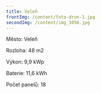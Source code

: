 ```yaml
---
title: Veleň
frontImg: /content/foto-dron-1.jpg
secondImg: /content/img_3056.jpg
---
```

Město: Veleň

Rozloha: 48 m2

Výkon: 9,9 kWp

Baterie: 11,6 kWh

Počet panelů: 18